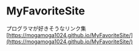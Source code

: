 # MyFavoriteSite
プログラマが好きそうなリンク集
[https://mogamoga1024.github.io/MyFavoriteSite/](https://mogamoga1024.github.io/MyFavoriteSite/)  
